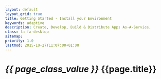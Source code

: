 ```yaml
---
layout: default
layout_grid: true
title: Getting Started - Install your Environment
keywords: adaptive
description: Create, Develop, Build & Distribute Apps As-A-Service. 
class: fa fa-desktop
sitemap:
priority: 1.0
lastmod: 2015-10-27T11:07:00+01:00
---
```


<h1><i class="{{ page.class }}" style="width: 55px;">{{ page_class_value }}</i> {{page.title}}</h1>